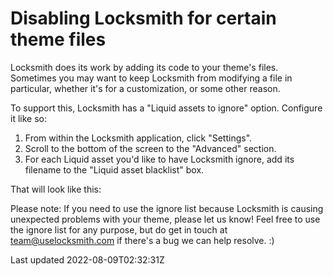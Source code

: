 # Disabling Locksmith for certain theme files

Locksmith does its work by adding its code to your theme's files. Sometimes you may want to keep Locksmith from modifying a file in particular, whether it's for a customization, or some other reason.

To support this, Locksmith has a "Liquid assets to ignore" option. Configure it like so:

1. From within the Locksmith application, click "Settings".
2. Scroll to the bottom of the screen to the "Advanced" section.
3. For each Liquid asset you'd like to have Locksmith ignore, add its filename to the "Liquid asset blacklist" box.

That will look like this:

Please note: If you need to use the ignore list because Locksmith is causing unexpected problems with your theme, please let us know! Feel free to use the ignore list for any purpose, but do get in touch at team@uselocksmith.com if there's a bug we can help resolve. :)

Last updated 2022-08-09T02:32:31Z